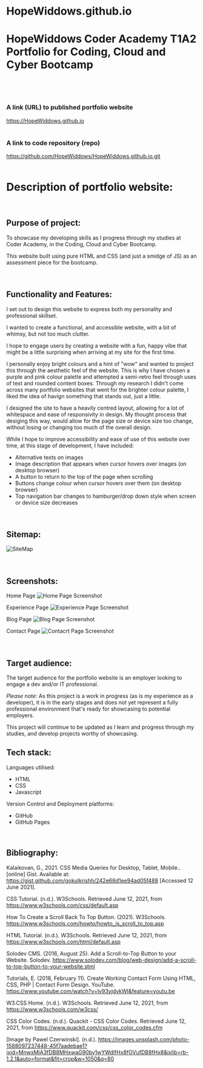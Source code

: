 # HopeWiddows.github.io
# <p>HopeWiddows Coder Academy T1A2 Portfolio for Coding, Cloud and Cyber Bootcamp  </p> <br>

### A link (URL) to published portfolio website <br>
https://HopeWiddows.github.io <br> <br>


### A link to code repository (repo) <br>
https://github.com/HopeWiddows/HopeWiddows.github.io.git<br><br>


# Description of portfolio website: 
<br>

## Purpose of project: 
To showcase my developing skills as I progress through my studies at Coder Academy, in the Coding, Cloud and Cyber Bootcamp. 

This website built using pure HTML and CSS (and just a smidge of JS) as an assessment piece for the bootcamp. 
<br><br><br>

## Functionality and Features:

I set out to design this website to express both my personality and professional skillset. 

I wanted to create a functional, and accessible website, with a bit of whimsy, but not too much clutter. 

I hope to engage users by creating a website with a fun, happy vibe that might be a little surprising when arriving at my site for the first time.

I personally enjoy bright colours and a hint of "wow" and wanted to project this through the aesthetic feel of the website. This is why I have chosen a purple and pink colour palette and attempted a semi-retro feel through uses of text and rounded content boxes. Through my research I didn't come across many portfolio websites that went for the brighter colour palette, I liked the idea of havign something that stands out, just a little. 

I designed the site to have a heavily centred layout, allowing for a lot of whitespace and ease of responsivity in design. My thought process that desiging this way, would allow for the page size or device size too change, without losing or changing too much of the overall design.

While I hope to improve accessibility and ease of use of this website over time, at this stage of development, I have included:
- Alternative texts on images
- Image description that appears when cursor hovers over images (on desktop browser)
- A button to return to the top of the page when scrolling 
- Buttons change colour when cursor hovers over them (on desktop browser)  
- Top navigation bar changes to hamburger/drop down  style when screen or device size decreases
<br><br><br>

## Sitemap:
![SiteMap](Images/SiteMap.png)
<br><br><br>

## Screenshots:
Home Page
![Home Page Screenshot](Images/Home-Desktop-Screenshot.png)<br>

Experience Page
![Experience Page Screenshot](Images/Experience-Desktop-Screenshot.png)<br>

Blog Page
![Blog Page Screenshot](Images/Blog-Desktop-Screenshot.png)<br>

Contact Page
![Contacrt Page Screenshot](Images/Contact-Desktop-Screenshot.png)<br><br><br>

## Target audience:
The target audience for the portfolio website is an employer looking to engage a dev and/or IT professional.

*Please note:* As this project is a work in progress (as is my experience as a developer), it is in the early stages and does not yet represent a fully professional environment that's ready for showcasing to potential employers. 

This project will continue to be updated as I learn and progress through my studies, and develop projects worthy of showcasing.
<br>

## Tech stack:

Languages utilised:

- HTML
- CSS
- Javascript

Version Control and Deployment platforms:

- GitHub
- GitHub Pages
<br>

## Bibliography:

Kalaikovan, G., 2021. CSS Media Queries for Desktop, Tablet, Mobile.. [online] Gist. Available at: <https://gist.github.com/gokulkrishh/242e68d1ee94ad05f488> [Accessed 12 June 2021].<br>

CSS Tutorial. (n.d.). W3Schools. Retrieved June 12, 2021, from https://www.w3schools.com/css/default.asp

How To Create a Scroll Back To Top Button. (2021). W3Schools. https://www.w3schools.com/howto/howto_js_scroll_to_top.asp

HTML Tutorial. (n.d.). W3Schools. Retrieved June 12, 2021, from https://www.w3schools.com/html/default.asp

Solodev CMS. (2016, August 25). Add a Scroll-to-Top Button to your Website. Solodev. https://www.solodev.com/blog/web-design/add-a-scroll-to-top-button-to-your-website.stml

Tutorials, E. (2018, February 11). Create Working Contact Form Using HTML, CSS, PHP | Contact Form Design. YouTube. https://www.youtube.com/watch?v=Iv93yjdvkWI&feature=youtu.be

W3.CSS Home. (n.d.). W3Schools. Retrieved June 12, 2021, from https://www.w3schools.com/w3css/

CSS Color Codes. (n.d.). Quackit - CSS Color Codes. Retrieved June 12, 2021, from https://www.quackit.com/css/css_color_codes.cfm

[Image by Pawel Czerwinski]. (n.d.). https://images.unsplash.com/photo-1588097237448-45f7aadebae1?ixid=MnwxMjA3fDB8MHxwaG90by1wYWdlfHx8fGVufDB8fHx8&ixlib=rb-1.2.1&auto=format&fit=crop&w=1050&q=80
